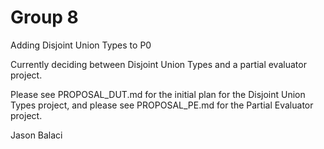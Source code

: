 # Group 8

Adding Disjoint Union Types to P0

Currently deciding between Disjoint Union Types and a partial evaluator project.

Please see PROPOSAL_DUT.md for the initial plan for the Disjoint Union Types project, and please see PROPOSAL_PE.md for the Partial Evaluator project.

Jason Balaci